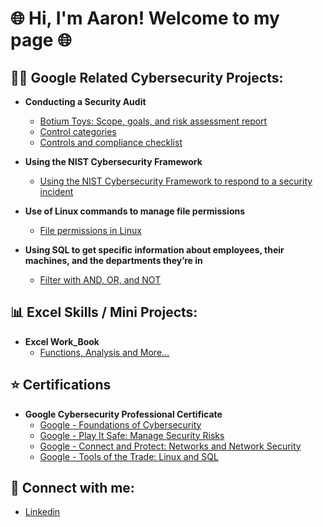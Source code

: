 <h1> 🌐 Hi, I'm Aaron! Welcome to my page 🌐 </h1> 


<h2>👨‍💻 Google Related Cybersecurity Projects:</h2>

- <b> Conducting a Security Audit </b>
  - [Botium Toys: Scope, goals, and risk assessment report](https://docs.google.com/document/d/1_IsV7QrdjpD_u_LW7r9RzuOn3kN_C94CZmcZZrpC1u0/edit?usp=sharing)
  - [Control categories](https://docs.google.com/document/d/1oKdBDyQh62U3-QjqcbK6H82yDWyo2XKXUIzDWW9mYbU/edit?usp=sharing)
  - [Controls and compliance checklist ](https://docs.google.com/document/d/1WurSxlNYq9LoWXzZTjK2V_9LPY4FJ5S0oXaWRYwNvKM/edit?usp=sharing)

- <b> Using the NIST Cybersecurity Framework </b>
  - [Using the NIST Cybersecurity Framework to respond to a security incident](https://docs.google.com/document/d/1ql1QRrCZvzDQY_Ofl2m5eOAxD5a1QvNnti2i6KnxUl4/edit?usp=sharing&resourcekey=0-8G79Ybz9jVwKhJ1ng5zktQ)

- <b> Use of Linux commands to manage file permissions </b>
  - [File permissions in Linux](https://docs.google.com/document/d/13MQBfKTI_O7eSTW_y090ZqbBrlrjkGdidFpEiLrxt0Q/edit?usp=sharing&resourcekey=0-d52Fe9SBEvqMo3YXrqDPUg)
 
- <b> Using SQL to get specific information about employees, their machines, and the departments they’re in </b>
  - [Filter with AND, OR, and NOT](https://docs.google.com/document/d/1_77Lr6ChOLFFtS6jXuOJM3A6hBPjDixfvCZfNh_x1Og/edit?usp=sharing)
    

 <h2>📊 Excel Skills / Mini Projects:</h2>

 - <b> Excel Work_Book </b>
    - [Functions, Analysis and More...](https://docs.google.com/document/d/1fvJRFimwLtsTuhAL2XtofFnHblatLTOKIdtDy4akdrQ/edit?usp=sharing) 
  

<h2> ⭐ Certifications </h2>

- <b> Google Cybersecurity Professional Certificate </b> 
   - [Google - Foundations of Cybersecurity](https://www.coursera.org/account/accomplishments/verify/ZW5EH32QWUMM?utm_source=link&utm_medium=certificate&utm_content=cert_image&utm_campaign=sharing_cta&utm_product=course)
   - [Google - Play It Safe: Manage Security Risks](https://coursera.org/share/65740edfabe0bcc16f14f518abd399d6)
   - [Google - Connect and Protect: Networks and Network Security](https://coursera.org/share/3adb73bfec6e6a5804cb3c9836d89e5f)
   - [Google - Tools of the Trade: Linux and SQL](https://coursera.org/share/af6a1bc2120e33b9ff97169033a42035) 

<h2> 🤳 Connect with me: </h2>

- [Linkedin](https://www.linkedin.com/in/aaron-singh-c-2028a4270)
  
